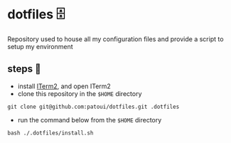 # dotfiles 🗄️

Repository used to house all my configuration files and provide a script to setup my environment

## steps 🚶

- install [ITerm2](https://iterm2.com/), and open ITerm2
- clone this repository in the `$HOME` directory
```
git clone git@github.com:patoui/dotfiles.git .dotfiles
```
- run the command below from the `$HOME` directory
```
bash ./.dotfiles/install.sh
```

